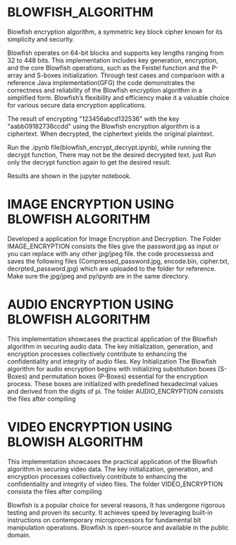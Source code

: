 # BLOWFISH_ALGORITHM
Blowfish encryption algorithm, a symmetric key block cipher known for its simplicity and security.

Blowfish operates on 64-bit
blocks and supports key lengths ranging from 32 to 448 bits. This implementation
includes key generation, encryption, and the core Blowfish operations, such as
the Feistel function and the P-array and S-boxes initialization. Through test cases
and comparison with a reference Java implementation(GFG) the code demonstrates the
correctness and reliability of the Blowfish encryption algorithm in a simplified form.
Blowfish’s flexibility and efficiency make it a valuable choice for various secure data
encryption applications.

The result of encrypting "123456abcd132536" with the key "aabb09182736ccdd"
using the Blowfish encryption algorithm is a ciphertext. When decrypted, the
ciphertext yields the original plaintext.

Run the .ipynb file(blowfish_encrypt_decrypt.ipynb), while running the decrypt function, There may not be the desired decrypted text. just Run only the decrypt function again to get the desired result.

Results are shown in the jupyter notebook. 

# IMAGE ENCRYPTION USING BLOWFISH ALGORITHM 
Developed a application for Image Encryption and Decryption. The Folder IMAGE_ENCRYPTION consists the files
give the password.jpg as input or you can replace with any other jpg/jpeg file. the code processesss and saves the following files
(Compressed_password.jpg, encode.bin, cipher.txt, decrpted_password.jpg) which are uploaded to the folder for reference. Make sure the jpg/jpeg and py/ipynb are in the same directory.

# AUDIO ENCRYPTION USING BLOWFISH ALGORITHM

This implementation showcases the practical application of the Blowfish algorithm
in securing audio data. The key initialization, generation, and encryption processes
collectively contribute to enhancing the confidentiality and integrity of audio files.
Key Initialization The Blowfish algorithm for audio encryption begins with initializing substitution boxes (S-Boxes) and permutation boxes (P-Boxes) essential for the
encryption process. These boxes are initialized with predefined hexadecimal values
and derived from the digits of pi. The folder AUDIO_ENCRYPTION consists the files after compiling

# VIDEO ENCRYPTION USING BLOWISH ALGORITHM

This implementation showcases the practical application of the Blowfish algorithm
in securing video data. The key initialization, generation, and encryption processes
collectively contribute to enhancing the confidentiality and integrity of video files.
The folder VIDEO_ENCRYPTION consista the files after compiling


Blowfish is a popular choice for several reasons, It has undergone rigorous testing
and proven its security. It achieves speed by leveraging built-in instructions on contemporary microprocessors for fundamental bit manipulation operations. Blowfish
is open-source and available in the public domain.


